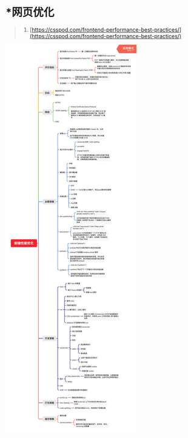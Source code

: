 # \*网页优化

> 1. [https://csspod.com/frontend-performance-best-practices/](https://csspod.com/frontend-performance-best-practices/)

![](../../.gitbook/assets/前端性能优化.png)

